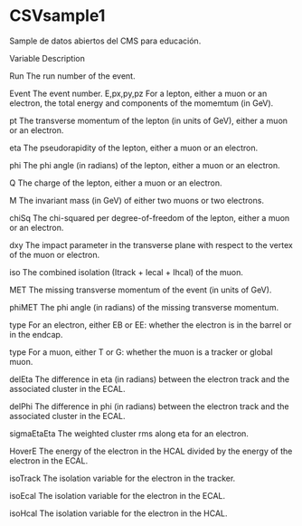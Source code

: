 # CSVsample1

Sample de datos abiertos del CMS para educación.

Variable Description

Run The run number of the event.

Event The event number. E,px,py,pz For a lepton, either a muon or an electron, the total energy and components of the momemtum (in GeV).

pt The transverse momentum of the lepton (in units of GeV), either a muon or an electron.

eta The pseudorapidity of the lepton, either a muon or an electron.

phi The phi angle (in radians) of the lepton, either a muon or an electron.

Q The charge of the lepton, either a muon or an electron.

M The invariant mass (in GeV) of either two muons or two electrons.

chiSq The chi-squared per degree-of-freedom of the lepton, either a muon or an electron.

dxy The impact parameter in the transverse plane with respect to the vertex of the muon or electron.

iso The combined isolation (Itrack + Iecal + Ihcal) of the muon.

MET The missing transverse momentum of the event (in units of GeV).

phiMET The phi angle (in radians) of the missing transverse momentum.

type For an electron, either EB or EE: whether the electron is in the barrel or in the endcap.

type For a muon, either T or G: whether the muon is a tracker or global muon.

delEta The difference in eta (in radians) between the electron track and the associated cluster in the ECAL.

delPhi The difference in phi (in radians) between the electron track and the associated cluster in the ECAL.

sigmaEtaEta The weighted cluster rms along eta for an electron.

HoverE The energy of the electron in the HCAL divided by the energy of the electron in the ECAL.

isoTrack The isolation variable for the electron in the tracker.

isoEcal The isolation variable for the electron in the ECAL.

isoHcal The isolation variable for the electron in the HCAL.
